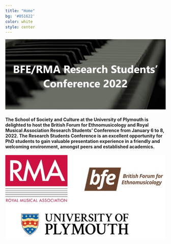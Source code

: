 ```yaml
---
title: "Home"
bg: '#051622'
color: white
style: center
---
```

![conference-logo](img/BFE-RMA-conference-logo.jpg)
#### The School of Society and Culture at the University of Plymouth is delighted to host the British Forum for Ethnomusicology and Royal Musical Association Research Students’ Conference from January 6 to 8, 2022. The Research Students Conference is an excellent opportunity for PhD students to gain valuable presentation experience in a friendly and welcoming environment, amongst peers and established academics.
<img class="bfermalogo" align="left" src="img/bfermalogo.jpg">
